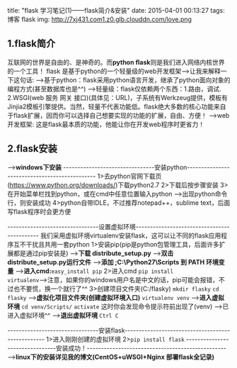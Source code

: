 title: "flask 学习笔记(1)——flask简介&安装"
date: 2015-04-01 00:13:27
tags: 博客 flask
img: http://7xj431.com1.z0.glb.clouddn.com/love.png

1.flask简介
---
互联网的世界是自由的、是神奇的。而<strong>python flask</strong>则是我们进入网络内核世界的一个工具！
flask 是基于python的一个轻量级的web开发框架——>让我来解释一下这句话:
——>基于python：flask采用python语言开发，继承了python面向对象的编程方式(甚至数据库也是^^)
——>轻量级：flask仅依赖两个东西：1.路由，调试. 2.WSGI(web 服务 网关 接口)(具体见：URL)，子系统有Werkzeug提供，模板有Jinjia2模板引擎提供。当然，轻量不代表功能低。flask绝大多数的核心功能来自于flask扩展，因而你可以选择自己想要实现的功能的扩展，自由、方便！
——>web开发框架: 这是flask最本质的功能，他能让你在开发web程序时更省力！

2.flask安装
---
——><strong>windows下安装</strong>
--------------------------------安装python----------------------------------------------
1>去python官网下载页(https://www.python.org/downloads/)下载python2.7
2>下载后按步骤安装
3>在开始菜单栏找到python，或在cmd中任意位置输入python ——>出现python命令行，则安装成功
4>python自带IDLE，不过推荐notepad++，sublime text，后面写flask程序时会更方便

--------------------------------设置虚拟环境--------------------------------------------
我们采用虚拟环境virtualenv安装flask，这可以让不同的flask应用程序互不干扰且共用一套python
1>安装pip(pip是python包管理工具，后面许多扩展都是通过pip安装是)
——><strong>下载 distribute_setup.py</strong>
——><strong>双击 distribute_setup.py运行文件</strong>
——><strong>添加 ;C:\Python27\Scripts 到 PATH 环境变量</strong>
——><strong>进入cmd:</strong><code>easy_install pip</code>
2>进入cmd 
<code>pip install virtualenv</code>——>注意，如果你的windows用户名是中文的话，pip可能会报错，不过也不要慌，换一个就行了^^
3>创建项目文件夹(C:/flasky)
<code>mkdir flasky</code>
<code>cd flasky</code>
——><strong>虚拟化项目文件夹(创建虚拟环境入口)</strong>
<code>virtualenv venv</code>
——><strong>进入虚拟环境</strong>
<code>cd venv/Scripts/</code>
<code>activate</code>
这时你会发现命令提示符前出现了(venv) ——>已进入虚拟环境^^
——><strong>退出虚拟环境</strong>
<code>Ctrl C</code>

--------------------------------安装flask--------------------------------------------------
1>进入刚刚创建的虚拟环境
2><code>pip install flask</code>
--------------------------------安装成功！-------------------------------------------------
——><strong>linux下的安装详见我的博文(CentOS+uWSGI+Nginx 部署flask全记录)</strong>
